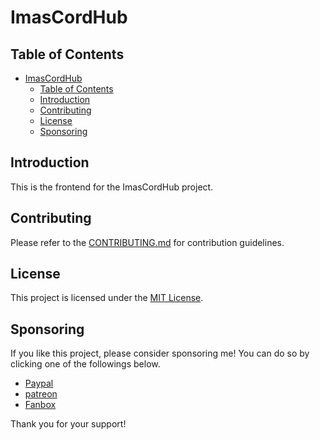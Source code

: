 # ImasCordHub

## Table of Contents
- [ImasCordHub](#imascordhub)
  - [Table of Contents](#table-of-contents)
  - [Introduction](#introduction)
  - [Contributing](#contributing)
  - [License](#license)
  - [Sponsoring](#sponsoring)

## Introduction

This is the frontend for the ImasCordHub project.

## Contributing

Please refer to the [CONTRIBUTING.md](CONTRIBUTING.md) for contribution guidelines.

## License

This project is licensed under the [MIT License](LICENSE).

## Sponsoring

If you like this project, please consider sponsoring me! You can do so by clicking one of the followings below.

- [Paypal](https://paypal.me/ranfa2323623)
- [patreon](https://www.patreon.com/indigo_leaf_ranfa)
- [Fanbox](https://indigo-leaf.fanbox.cc/plans)

Thank you for your support!
